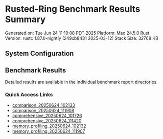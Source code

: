 # Rusted-Ring Benchmark Results Summary

Generated on: Tue Jun 24 11:19:08 PDT 2025
Platform: Mac 24.5.0
Rust Version: rustc 1.87.0-nightly (249cb8431 2025-03-12)
Stack Size: 32768 KB

## System Configuration

## Benchmark Results

Detailed results are available in the individual benchmark report directories.

### Quick Access Links

- [comparison_20250624_102133](benchmark_results/comparison_20250624_102133/)
- [comparison_20250624_111908](benchmark_results/comparison_20250624_111908/)
- [comprehensive_20250624_101726](benchmark_results/comprehensive_20250624_101726/)
- [comprehensive_20250624_111420](benchmark_results/comprehensive_20250624_111420/)
- [memory_profiling_20250624_102132](benchmark_results/memory_profiling_20250624_102132/)
- [memory_profiling_20250624_111907](benchmark_results/memory_profiling_20250624_111907/)
